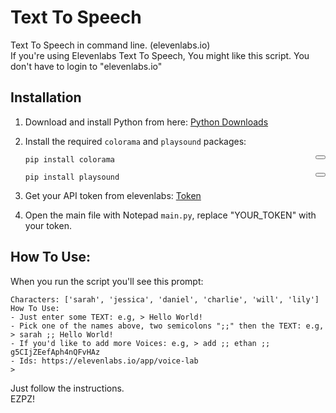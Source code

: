 # Text To Speech

Text To Speech in command line. (elevenlabs.io)<br>
If you're using Elevenlabs Text To Speech, You might like this script.
You don't have to login to "elevenlabs.io"

## Installation

1. Download and install Python from here: [Python Downloads](https://www.python.org/downloads/)
2. Install the required `colorama` and `playsound` packages:

   <div style="position: relative;">
        <button onclick="copyToClipboard('code1')" style="position: absolute; right: 0; top: 0;"></button>
        <pre id="code1"><code>pip install colorama</code></pre></pre>
   </div>
   <div style="position: relative;">
        <button onclick="copyToClipboard('code2')" style="position: absolute; right: 0; top: 0;"></button>
        <pre id="code2"><code>pip install playsound</code></pre></pre>
   </div>

3. Get your API token from elevenlabs: [Token](https://elevenlabs.io/app/settings/api-keys)
4. Open the main file with Notepad ```main.py```, replace "YOUR_TOKEN" with your token.

## How To Use:

When you run the script you'll see this prompt:
```
Characters: ['sarah', 'jessica', 'daniel', 'charlie', 'will', 'lily']
How To Use:
- Just enter some TEXT: e.g, > Hello World!
- Pick one of the names above, two semicolons ";;" then the TEXT: e.g, > sarah ;; Hello World!
- If you'd like to add more Voices: e.g, > add ;; ethan ;; g5CIjZEefAph4nQFvHAz
- Ids: https://elevenlabs.io/app/voice-lab
>
```
Just follow the instructions.<br>
EZPZ!
